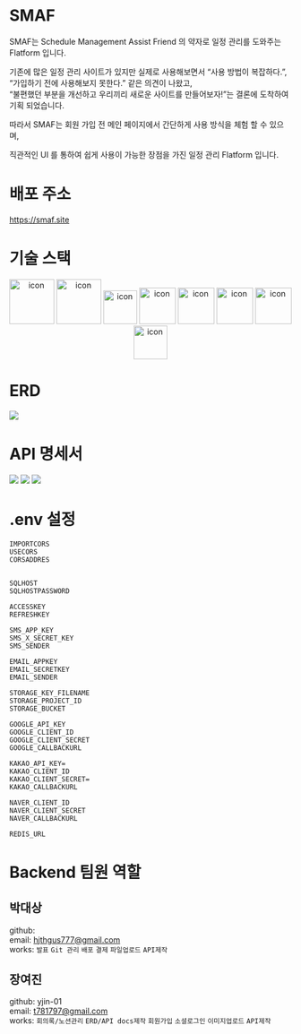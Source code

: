 # SMAF
SMAF는 Schedule Management Assist Friend 의 약자로 일정 관리를 도와주는 Flatform 입니다.

기존에 많은 일정 관리 사이트가 있지만 실제로 사용해보면서 “사용 방법이 복잡하다.”, “가입하기 전에 사용해보지 못한다.” 같은 의견이 나왔고, <br>
“불편했던 부분을 개선하고 우리끼리 새로운 사이트를 만들어보자!”는 결론에 도착하여 기획 되었습니다.

따라서 SMAF는 회원 가입 전 메인 페이지에서 간단하게 사용 방식을 체험 할 수 있으며,

직관적인 UI 를 통하여 쉽게 사용이 가능한 장점을 가진 일정 관리 Flatform 입니다.

# 배포 주소
https://smaf.site

# 기술 스택
<p align="center">
<img alt= "icon" wide="80" height="80" src ="https://techstack-generator.vercel.app/js-icon.svg">
<img alt= "icon" wide="80" height="80" src ="https://techstack-generator.vercel.app/ts-icon.svg">
<img alt= "icon" wide="60" height="60" src ="https://symbols.getvecta.com/stencil_89/37_nestjs-icon.a67daec196.svg">
<img alt= "icon" wide="65" height="65" src ="https://techstack-generator.vercel.app/graphql-icon.svg">
<img alt= "icon" wide="65" height="65" src ="https://techstack-generator.vercel.app/mysql-icon.svg">
<img alt= "icon" wide="65" height="65" src ="https://techstack-generator.vercel.app/restapi-icon.svg">
<img alt= "icon" wide="65" height="65" src ="https://techstack-generator.vercel.app/docker-icon.svg">
<img alt= "icon" wide="60" height="60" src ="https://techstack-generator.vercel.app/kubernetes-icon.svg">
</p>

# ERD
<img wide="100%"  src ="https://user-images.githubusercontent.com/92343369/172282632-a8ad05b8-b499-4f95-a241-7dbd7bf2f419.png">

# API 명세서
<img wide="100%"  src="https://user-images.githubusercontent.com/92343369/172294039-f20e62d7-d8a1-41d2-9700-2033f2757a8c.png">
<img wide="100%" src="https://user-images.githubusercontent.com/92343369/172294341-63bb8f1d-d666-4fa3-880f-b0021ed34ce0.png">
<img wide="100%" src="https://user-images.githubusercontent.com/92343369/172294418-30257c3f-db37-4107-8175-bbfc1238e9a4.png">

# .env 설정

```
IMPORTCORS
USECORS
CORSADDRES


SQLHOST
SQLHOSTPASSWORD

ACCESSKEY
REFRESHKEY

SMS_APP_KEY
SMS_X_SECRET_KEY
SMS_SENDER

EMAIL_APPKEY
EMAIL_SECRETKEY
EMAIL_SENDER

STORAGE_KEY_FILENAME
STORAGE_PROJECT_ID
STORAGE_BUCKET

GOOGLE_API_KEY
GOOGLE_CLIENT_ID
GOOGLE_CLIENT_SECRET
GOOGLE_CALLBACKURL

KAKAO_API_KEY=
KAKAO_CLIENT_ID
KAKAO_CLIENT_SECRET=
KAKAO_CALLBACKURL

NAVER_CLIENT_ID
NAVER_CLIENT_SECRET
NAVER_CALLBACKURL

REDIS_URL

```

# Backend 팀원 역할
## 박대상
github: <br>
email: hjthgus777@gmail.com <br>
works: `발표` `Git 관리` `배포` `결제` `파일업로드` `API제작`

## 장여진
github: yjin-01 <br>
email: t781797@gmail.com <br>
works: `회의록/노션관리` `ERD/API docs제작` `회원가입` `소셜로그인` `이미지업로드` `API제작`
